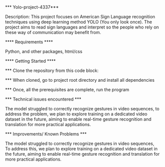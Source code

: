 *** Yolo-project-4337***


Description: This project focuses on American Sign Language recognition techniques using  deep learning method YOLO (You only look once). The project aims to read sign languages and interpret so the people who rely on these way of communication may benefit from.

**** Requirements ****


Python, and other packages, html/css

**** Getting Started ****


*** Clone the repository from this code block:

*** When cloned, go to project root directory and install all dependencies

*** Once, all the prerequisites are complete, run the program


*** Technical issues encountered ***

   
The model struggled to correctly recognize gestures in video sequences, to address the problem, we plan to explore training on a dedicated video dataset in the future, aiming to enable real-time gesture recognition and translation for more practical applications.


*** Improvements/ Known Problems ***


The model struggled to correctly recognize gestures in video sequences, To address this, we plan to explore training on a dedicated video dataset in the future, aiming to enable real-time gesture recognition and translation for more practical applications.


